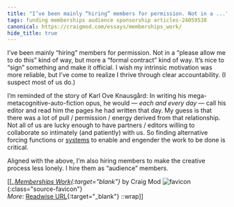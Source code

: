 ```yaml
---
title: "I’ve been mainly “hiring” members for permission. Not in a ..."
tags: funding memberships audience sponsorship articles-24059538
canonical: https://craigmod.com/essays/memberships_work/
hide_title: true
---
```


I’ve been mainly “hiring” members for permission. Not in a “please allow me to do this” kind of way, but more a “formal contract” kind of way. It’s nice to “sign” something and make it official. I wish my intrinsic motivation was more reliable, but I’ve come to realize I thrive through clear accountability. (I suspect most of us do.)

I’m reminded of the story of Karl Ove Knausgård: In writing his mega-metacognitive-auto-fiction opus, he would — *each and every day* — call his editor and read him the pages he had written that day. My guess is that there was a lot of pull / permission / energy derived from that relationship. Not all of us are lucky enough to have partners / editors willing to collaborate so intimately (and patiently) with us. So finding alternative forcing functions or [systems](https://amzn.to/3odMScx) to enable and engender the work to be done is critical.

Aligned with the above, I’m also hiring members to make the creative process less lonely. I hire them as “audience” members.


[[<cite>_[Memberships Work](https://craigmod.com/essays/memberships_work/){:target="_blank"}_</cite> by Craig Mod ![favicon](https://s2.googleusercontent.com/s2/favicons?domain=craigmod.com){:class="source-favicon"}<br>
_More_: [Readwise URL](https://readwise.io/open/470413088){:target="_blank"}
::wrap]]